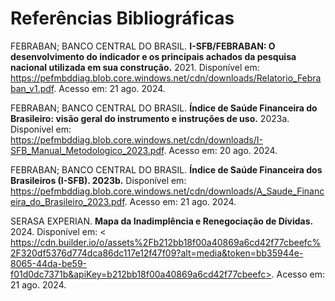 # Referências Bibliográficas
FEBRABAN; BANCO CENTRAL DO BRASIL. **I-SFB/FEBRABAN: O desenvolvimento do indicador e os principais achados da pesquisa nacional utilizada em sua construção.** 2021. Disponível em: <https://pefmbddiag.blob.core.windows.net/cdn/downloads/Relatorio_Febraban_v1.pdf>. Acesso em: 21 ago. 2024.

FEBRABAN; BANCO CENTRAL DO BRASIL. **Índice de Saúde Financeira do Brasileiro: visão geral do instrumento e instruções de uso.** 2023a. Disponível em: <https://pefmbddiag.blob.core.windows.net/cdn/downloads/I-SFB_Manual_Metodologico_2023.pdf>. Acesso em: 20 ago. 2024.

FEBRABAN; BANCO CENTRAL DO BRASIL. **Índice de Saúde Financeira dos Brasileiros (I-SFB). 2023b.** Disponível em: <https://pefmbddiag.blob.core.windows.net/cdn/downloads/A_Saude_Financeira_do_Brasileiro_2023.pdf>. Acesso em: 21 ago. 2024.

SERASA EXPERIAN. **Mapa da Inadimplência e Renegociação de Dívidas.** 2024. Disponível em: < https://cdn.builder.io/o/assets%2Fb212bb18f00a40869a6cd42f77cbeefc%2F320df5376d774dca86dc117e12f47f09?alt=media&token=bb35944e-8065-44da-be59-f01d0dc7371b&apiKey=b212bb18f00a40869a6cd42f77cbeefc>. Acesso em: 21 ago. 2024.
